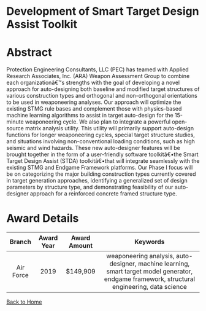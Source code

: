 
Development of Smart Target Design Assist Toolkit
=================================================

# Abstract


Protection Engineering Consultants, LLC (PEC) has teamed with Applied Research Associates, Inc. (ARA) Weapon Assessment Group to combine each organizationâ€™s strengths with the goal of developing a novel approach for auto-designing both baseline and modified target structures of various construction types and orthogonal and non-orthogonal orientations to be used in weaponeering analyses. Our approach will optimize the existing STMG rule bases and complement those with physics-based machine learning algorithms to assist in target auto-design for the 15-minute weaponeering cycle. We also plan to integrate a powerful open-source matrix analysis utility. This utility will primarily support auto-design functions for longer weaponeering cycles, special target structure studies, and situations involving non-conventional loading conditions, such as high seismic and wind hazards. These new auto-designer features will be brought together in the form of a user-friendly software toolkitâ€•the Smart Target Design Assist (STDA) toolkitâ€•that will integrate seamlessly with the existing STMG and Endgame Framework platforms. Our Phase I focus will be on categorizing the major building construction types currently covered in target generation approaches, identifying a generalized set of design parameters by structure type, and demonstrating feasibility of our auto-designer approach for a reinforced concrete framed structure type.  

# Award Details

|Branch|Award Year|Award Amount|Keywords|
| :---: | :---: | :---: | :---: |
|Air Force|2019|$149,909|weaponeering analysis, auto-designer, machine learning, smart target model generator, endgame framework, structural engineering, data science|
  
  


[Back to Home](https://github.com/chrischow/dod_sbir_awards#1515)